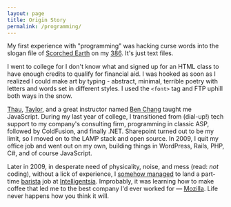 ```yaml
---
layout: page
title: Origin Story
permalink: /programming/
---
```


My first experience with "programming" was hacking curse words into the slogan
file of
[Scorched Earth](https://en.wikipedia.org/wiki/Scorched_Earth_%28video_game%29)
on my [386](https://en.wikipedia.org/wiki/Intel_80386). It's just text files.

I went to college for I don't know what and signed up for an HTML class to have
enough credits to qualify for financial aid. I was hooked as soon as I realized
I could make art by typing - abstract, minimal, terrible poetry with letters and
words set in different styles. I used the `<font>` tag and FTP uphill both ways
in the snow.

[Thau](https://web.archive.org/web/20000815054226/http://hotwired.lycos.com/webmonkey/programming/javascript/tutorials/tutorial1.html),
[Taylor](https://web.archive.org/web/20000622091351/http://hotwired.lycos.com/webmonkey/html/96/49/index2a.html?tw=programming),
and a great instructor named [Ben Chang](http://www.bcchang.com/) taught me
JavaScript. During my last year of college, I transitioned from (dial-up!) tech
support to my company's consulting firm, programming in classic ASP, followed by
ColdFusion, and finally .NET. Sharepoint turned out to be my limit, so I moved
on to the LAMP stack and open source. In 2009, I quit my office job and went out
on my own, building things in WordPress, Rails, PHP, C#, and of course
JavaScript.

Later in 2009, in desperate need of physicality, noise, and mess (read: *not*
coding), without a lick of experience, I
[somehow managed](https://en.wikipedia.org/wiki/White_privilege) to land a
part-time [barista](/images/random/intelli.png) job at
[Intelligentsia](http://www.intelligentsiacoffee.com/). Improbably, it was
learning how to make coffee that led me to the best company I'd ever worked for
 &mdash; [Mozilla](https://www.mozilla.org). Life never happens how you think it will.
